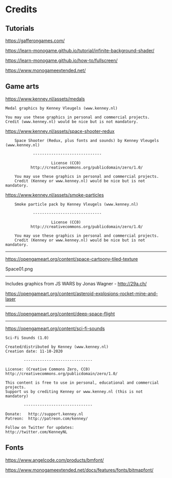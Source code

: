 # Credits

## Tutorials

https://gafferongames.com/

https://learn-monogame.github.io/tutorial/infinite-background-shader/

https://learn-monogame.github.io/how-to/fullscreen/

https://www.monogameextended.net/

## Game arts

https://www.kenney.nl/assets/medals

```
Medal graphics by Kenney Vleugels (www.kenney.nl)

You may use these graphics in personal and commercial projects.
Credit (www.kenney.nl) would be nice but is not mandatory.
```

https://www.kenney.nl/assets/space-shooter-redux

```
	Space Shooter (Redux, plus fonts and sounds) by Kenney Vleugels (www.kenney.nl)

			------------------------------

			        License (CC0)
	       http://creativecommons.org/publicdomain/zero/1.0/

	You may use these graphics in personal and commercial projects.
	Credit (Kenney or www.kenney.nl) would be nice but is not mandatory.
```

https://www.kenney.nl/assets/smoke-particles

```
	Smoke particle pack by Kenney Vleugels (www.kenney.nl)

			------------------------------

			        License (CC0)
	       http://creativecommons.org/publicdomain/zero/1.0/

	You may use these graphics in personal and commercial projects.
	Credit (Kenney or www.kenney.nl) would be nice but is not mandatory.
```


---

https://opengameart.org/content/space-cartoony-tiled-texture

Space01.png

---

Includes graphics from JS WARS by Jonas Wagner - http://29a.ch/

https://opengameart.org/content/asteroid-explosions-rocket-mine-and-laser


---

https://opengameart.org/content/deep-space-flight

---

https://opengameart.org/content/sci-fi-sounds

	

	Sci-Fi Sounds (1.0)

	Created/distributed by Kenney (www.kenney.nl)
	Creation date: 11-10-2020

			------------------------------

	License: (Creative Commons Zero, CC0)
	http://creativecommons.org/publicdomain/zero/1.0/

	This content is free to use in personal, educational and commercial projects.
	Support us by crediting Kenney or www.kenney.nl (this is not mandatory)

			------------------------------

	Donate:   http://support.kenney.nl
	Patreon:  http://patreon.com/kenney/

	Follow on Twitter for updates:
	http://twitter.com/KenneyNL

## Fonts

https://www.angelcode.com/products/bmfont/

https://www.monogameextended.net/docs/features/fonts/bitmapfont/
